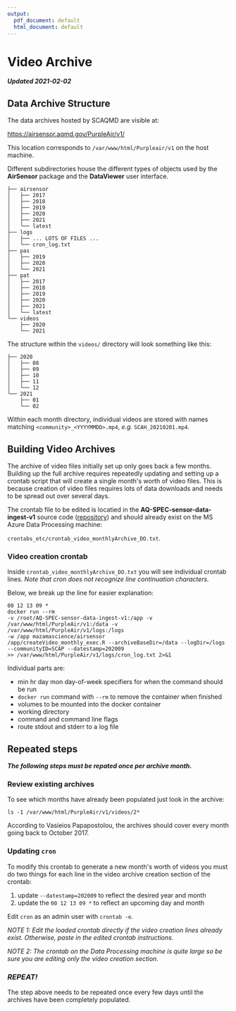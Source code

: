 ```yaml
---
output:
  pdf_document: default
  html_document: default
---
```

# Video Archive

**_Updated 2021-02-02_**


## Data Archive Structure

The data archives hosted by SCAQMD are visible at:

https://airsensor.aqmd.gov/PurpleAir/v1/

This location corresponds to `/var/www/html/Purpleair/v1` on the host machine.

Different subdirectories house the different types of objects used
by the **AirSensor** package and the **DataViewer** user interface.

```
├── airsensor
│   ├── 2017
│   ├── 2018
│   ├── 2019
│   ├── 2020
│   ├── 2021
│   └── latest
├── logs
│   ├── ... LOTS OF FILES ...
│   └── cron_log.txt
├── pas
│   ├── 2019
│   ├── 2020
│   └── 2021
├── pat
│   ├── 2017
│   ├── 2018
│   ├── 2019
│   ├── 2020
│   ├── 2021
│   └── latest
└── videos
    ├── 2020
    └── 2021
```

The structure within the `videos/` directory will look something like this:

```
├── 2020
│   ├── 08
│   ├── 09
│   ├── 10
│   ├── 11
│   └── 12
└── 2021
    ├── 01
    └── 02
```

Within each month directory, individual videos are stored with names matching
`<community>_<YYYYMMDD>.mp4`, _e.g._ `SCAH_20210201.mp4`.

## Building Video Archives

The archive of video files initially set up only goes back a few 
months. Building up the full archive requires repeatedly updating and setting up
a crontab script that will create a single month's worth of video files. This is
because creation of video files requires lots of data downloads and needs to be
spread out over several days.

The crontab file to be edited is locatied in the **AQ-SPEC-sensor-data-ingest-v1**
source code 
([repository](https://github.com/MazamaScience/AQ-SPEC-sensor-data-ingest-v1))
and should already exist on the MS Azure Data Processing machine:

`crontabs_etc/crontab_video_monthlyArchive_DO.txt`.

### Video creation crontab

Inside `crontab_video_monthlyArchive_DO.txt` you will see individual crontab lines. _Note that cron does not 
recognize line continuation characters._ 

Below, we break up the line for easier explanation:

```
00 12 13 09 *    
docker run --rm 
-v /root/AQ-SPEC-sensor-data-ingest-v1:/app -v /var/www/html/PurpleAir/v1:/data -v /var/www/html/PurpleAir/v1/logs:/logs 
-w /app mazamascience/airsensor 
/app/createVideo_monthly_exec.R --archiveBaseDir=/data --logDir=/logs --communityID=SCAP --datestamp=202009 
>> /var/www/html/PurpleAir/v1/logs/cron_log.txt 2>&1 
```

Individual parts are:

* min hr day mon day-of-week specifiers for when the command should be run
* `docker run` command with `--rm` to remove the container when finished
* volumes to be mounted into the docker container
* working directory
* command and command line flags
* route stdout and stderr to a log file

## Repeated steps

**_The following steps must be repated once per archive month._**

### Review existing archives

To see which months have already been populated just look in the archive:

```
ls -1 /var/www/html/PurpleAir/v1/videos/2*
```

According to Vasieios Papapostolou, the archives should cover every month going
back to October 2017.

### Updating `cron`

To modify this crontab to generate a new month's worth of videos you must do two 
things for each line in the video archive creation section of the crontab:

1. update `--datestamp=202009` to reflect the desired year and month
2. update the `00 12 13 09 *` to reflect an upcoming day and month

Edit `cron` as an admin user with `crontab -e`.

_NOTE 1:  Edit the loaded crontab directly if the video creation lines already exist.
Otherwise, paste in the edited crontab instructions._

_NOTE 2: The crontab on the Data Processing machine is quite large so be sure you 
are editing only the video creation section._

### _REPEAT!_

The step above needs to be repeated once every few days until the archives have
been completely populated.

